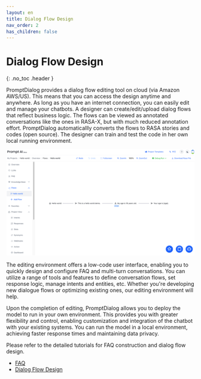 ```yaml
---
layout: en
title: Dialog Flow Design
nav_order: 2
has_children: false
---
```

# Dialog Flow Design
{: .no_toc .header }

PromptDialog provides a dialog flow editing tool on cloud (via Amazon AWS/US).  This means that you can access the design anytime and anywhere. As long as you have an internet connection, you can easily edit and manage your chatbots.  A designer can create/edit/upload dialog flows that reflect business logic.  The flows can be viewed as annotated conversations like the ones in RASA-X, but with much reduced annotation effort.  PromptDialog automaticallly converts the flows to RASA stories and codes (open source).  The designer can train and test the code in her own local running environment.  

![cloud_design.png](/assets/images/cloud_design.png)

The editing environment offers a low-code user interface, enabling you to quickly design and configure FAQ and multi-turn conversations. You can utilize a range of tools and features to define conversation flows, set response logic, manage intents and entities, etc.  Whether you're developing new dialogue flows or optimizing existing ones, our editing environment will help.

Upon the completion of editing, PromptDialog allows you to deploy the model to run in your own environment. This provides you with greater flexibility and control, enabling customization and integration of the chatbot with your existing systems. You can run the model in a local environment, achieving faster response times and maintaining data privacy.

Please refer to the detailed tutorials for FAQ construction and dialog flow design.
- [FAQ](/docs/tutorial/faq/)
- [Dialog Flow Design](/docs/tutorial/flow/)
